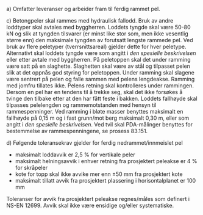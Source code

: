 a) Omfatter leveranser og arbeider fram til ferdig rammet pel.

c) Betongpeler skal rammes med hydraulisk fallodd. Bruk av andre loddtyper skal avtales med byggherren.
Loddets tyngde skal være 50-80 kN og slik at tyngden tilsvarer (er minst like stor som, men ikke vesentlig større enn) den maksimale tyngden av forutsatt lengste rammede pel. Ved bruk av flere peletyper (tverrsnittsareal) gjelder dette for hver peletype. Alternativt skal loddets tyngde være som angitt i *den spesielle beskrivelsen* eller etter avtale med byggherren.
På peletoppen skal det under ramming være satt på en slaghette. Slaghetten skal være av stål og tilpasset pelen slik at det oppnås god styring for peletoppen.
Under ramming skal slagene være sentrert på pelen og falle sammen med pelens lengdeakse.
Ramming med jomfru tillates ikke.
Pelens retning skal kontrolleres under rammingen. Dersom en pel har en tendens til å trekke seg, skal det ikke forsøkes å tvinge den tilbake etter at den har fått feste i bakken.
Loddets fallhøyde skal tilpasses pelelengden og rammemotstanden med hensyn til rammespenninger. Ved ramming i bløte masser benyttes maksimalt en fallhøyde på 0,15 m og i fast grunn/mot berg maksimalt 0,30 m, eller som angitt i *den spesielle beskrivelsen*. Ved tvil skal PDA-målinger benyttes for bestemmelse av rammespenningene, se prosess 83.151.

d) Følgende toleransekrav gjelder for ferdig nedrammet/innmeislet pel
-  maksimalt loddavvik er 2,5 % for vertikale peler
-  maksimalt helningsavvik i enhver retning fra prosjektert peleakse er 4 % for skråpeler
-  kote for topp skal ikke avvike mer enn ±50 mm fra prosjektert kote
-  maksimalt tillatt avvik fra prosjektert plassering i horisontalplanet er 100 mm

Toleranser for avvik fra prosjektert peleakse regnes/måles som definert i NS-EN 12699. Avvik skal ikke være ensidige og/eller systematiske.

